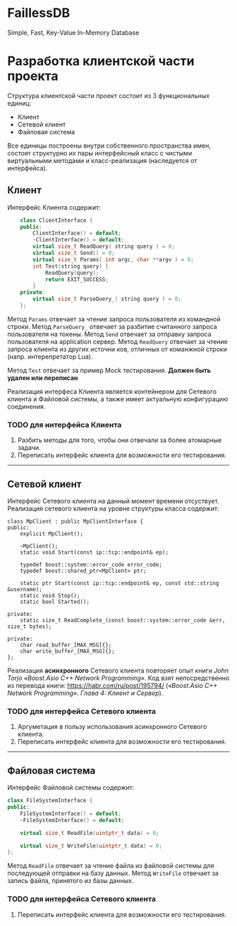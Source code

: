 # FaillessDB
Simple, Fast, Key-Value In-Memory Database

# Разработка клиентской части проекта

Структура клиентской части проект состоит из 3 функциональных единиц: 
- Клиент   
- Сетевой клиент
- Файловая система
 
Все единицы построены внутри собственного пространства имен, состоят структурно их пары интерфейсный класс с чистыми виртуальными методами и класс-реализация (наследуется от интерфейса).

## Клиент

Интерфейс Клиента содержит:
```c++
    class ClientInterface {
    public:
        ClientInterface() = default;
        ~ClientInterface() = default;
        virtual size_t ReadQuery( string query ) = 0;
        virtual size_t Send() = 0;
        virtual size_t Params( int argc, char **argv ) = 0;
        int Test(string query) {
            ReadQuery(query);
            return EXIT_SUCCESS;
        }
    private:
        virtual size_t ParseQuery_( string query ) = 0;
    };
```
Метод `Params` отвечает за чтение запроса пользователя из командной строки.
Метод `ParseQuery_` отвечает за разбитие считанного запроса пользователя на токены.
Метод `Send` отвечает за отправку запроса пользователя на application сервер.
Метод `ReadQuery` отвечает за чтение запроса клиента из других источни ков, отличных от команжной строки (напр. интерепретатор Lua).

Метод `Test` отвечает за пример Mock тестирования. **Должен быть удален или переписан**

Реализация интерфеса Клиента является контейнером для Сетевого клиента и Файловой системы, а также имеет актуальную конфигурацию соединения.

### TODO для интерфейса Клиента

1. Разбить методы для того, чтобы они отвечали за более атомарные задачи.
2. Переписать интерфейс клиента для возможности его тестирования.

---------

## Сетевой клиент

Интерфейс Сетевого клиента на данный момент времени отсуствует.
Реализация сетевого клиента на уровне структуры класса содержит:
```с++
class MpClient : public MpClientInterface {
public:
    explicit MpClient();

    ~MpClient();
    static void Start(const ip::tcp::endpoint& ep);

    typedef boost::system::error_code error_code;
    typedef boost::shared_ptr<MpClient> ptr;

    static ptr Start(const ip::tcp::endpoint& ep, const std::string &username);
    static void Stop();
    static bool Started();

private:
    static size_t ReadComplete_(const boost::system::error_code &err, size_t bytes);

private:
    char read_buffer_[MAX_MSG]{};
    char write_buffer_[MAX_MSG]{};
};
```

Реализация **асинхронного** Сетевого клиента повторяет опыт книги _John Torjo «Boost.Asio C++ Network Programming»_. 
Код взят непосредственно из перевода книги: https://habr.com/ru/post/195794/ (_«Boost.Asio C++ Network Programming». Глава 4: Клиент и Сервер_).

### TODO для интерфейса Сетевого клиента

1. Аргуметация в пользу использования асинхронного Сетевого клиента.
2. Переписать интерфейс клиента для возможности его тестирования.

---------

## Файловая система

Интерфейс Файловой системы содержит:
```c++
class FileSystemInterface {
public:
    FileSystemInterface() = default;
    ~FileSystemInterface() = default;

    virtual size_t ReadFile(uintptr_t data) = 0;

    virtual size_t WriteFile(uintptr_t data) = 0;
};
```

Метод `ReadFile` отвечает за чтение файла из файловой системы для последующей отправки на базу данных.
Метод `WriteFile` отвечает за запись файла, принятого из базы данных.


### TODO для интерфейса Сетевого клиента

1. Переписать интерфейс клиента для возможности его тестирования.

